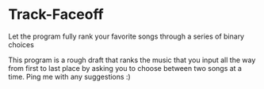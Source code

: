# Track-Faceoff
Let the program fully rank your favorite songs through a series of binary choices

This program is a rough draft that ranks the music that you input all the way from first to last place by asking you to choose between two songs at a time. Ping me with any suggestions :)
